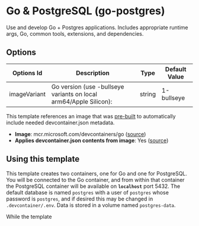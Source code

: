 
# Go & PostgreSQL (go-postgres)

Use and develop Go + Postgres applications. Includes appropriate runtime args, Go, common tools, extensions, and dependencies.

## Options

| Options Id | Description | Type | Default Value |
|-----|-----|-----|-----|
| imageVariant | Go version (use -bullseye variants on local arm64/Apple Silicon): | string | 1-bullseye |

This template references an image that was [pre-built](https://containers.dev/implementors/reference/#prebuilding) to automatically include needed devcontainer.json metadata.

* **Image**: mcr.microsoft.com/devcontainers/go ([source](https://github.com/devcontainers/images/tree/main/src/go))
* **Applies devcontainer.json contents from image**: Yes ([source](https://github.com/devcontainers/images/blob/main/src/go/.devcontainer/devcontainer.json))

## Using this template

This template creates two containers, one for Go and one for PostgreSQL. You will be connected to the Go container, and from within that container the PostgreSQL container will be available on **`localhost`** port 5432. The default database is named `postgres` with a user of `postgres` whose password is `postgres`, and if desired this may be changed in `.devcontainer/.env`. Data is stored in a volume named `postgres-data`.

While the template
